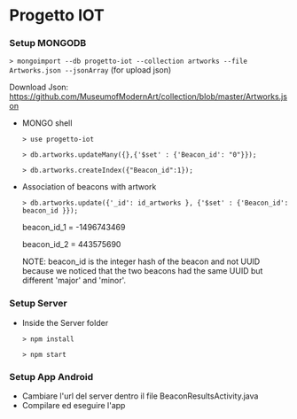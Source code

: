 # Progetto IOT

### Setup MONGODB

`> mongoimport --db progetto-iot --collection artworks --file Artworks.json --jsonArray` (for upload json)

Download Json: https://github.com/MuseumofModernArt/collection/blob/master/Artworks.json

*  MONGO shell

	`> use progetto-iot`

	`> db.artworks.updateMany({},{'$set' : {'Beacon_id': "0"}});`

	`> db.artworks.createIndex({"Beacon_id":1});`

*  Association of beacons with artwork

	`> db.artworks.update({'_id': id_artworks }, {'$set' : {'Beacon_id': beacon_id }});`

	beacon_id_1 = -1496743469

	beacon_id_2 = 443575690

	NOTE: beacon_id is the integer hash of the beacon and not UUID because we noticed that the two beacons had the same UUID but different 'major' and 'minor'.

### Setup Server

 * Inside the Server folder

	`> npm install`

	`> npm start`

### Setup App Android

* Cambiare l'url del server dentro il file BeaconResultsActivity.java
* Compilare ed eseguire l'app

